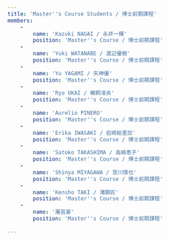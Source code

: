 ```yaml
---
title: 'Master''s Course Students / 博士前期課程'
members:
    -
        name: 'Kazuki NAGAI / 永井一輝'
        position: 'Master''s Course / 博士前期課程'
    -
        name: 'Yuki WATANABE / 渡辺優樹'
        position: 'Master''s Course / 博士前期課程'
    -
        name: 'Yu YAGAMI / 矢神優'
        position: 'Master''s Course / 博士前期課程'
    -
        name: 'Ryo UKAI / 鵜飼凌央'
        position: 'Master''s Course / 博士前期課程'
    -
        name: 'Aurelio PINERO'
        position: 'Master''s Course / 博士前期課程'
    -
        name: 'Erika IWASAKI / 岩崎絵里加'
        position: 'Master''s Course / 博士前期課程'
    -
        name: 'Satoko TAKASHIMA / 高嶋恵子'
        position: 'Master''s Course / 博士前期課程'
    -
        name: 'Shinya MIYAGAWA / 宮川慎也'
        position: 'Master''s Course / 博士前期課程'
    -
        name: 'Kensho TAKI / 滝顕匠'
        position: 'Master''s Course / 博士前期課程'
    -
        name: '屠芸豪'
        position: 'Master''s Course / 博士前期課程'
        
---
```



